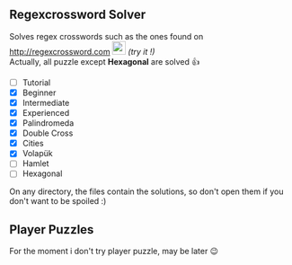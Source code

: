 ## Regexcrossword Solver

Solves regex crosswords such as the ones found on http://regexcrossword.com <img src="https://regexcrossword.com/img/logo.svg" height="24"> *(try it !)*
<br>Actually, all puzzle except **Hexagonal** are solved :+1:

- [ ] Tutorial
- [x] Beginner
- [x] Intermediate
- [x] Experienced
- [x] Palindromeda
- [x] Double Cross
- [x] Cities
- [x] Volapük
- [ ] Hamlet
- [ ] Hexagonal

On any directory, the files contain the solutions, so don't open them if you don't want to be spoiled :)

## Player Puzzles

For the moment i don't try player puzzle, may be later :wink:
